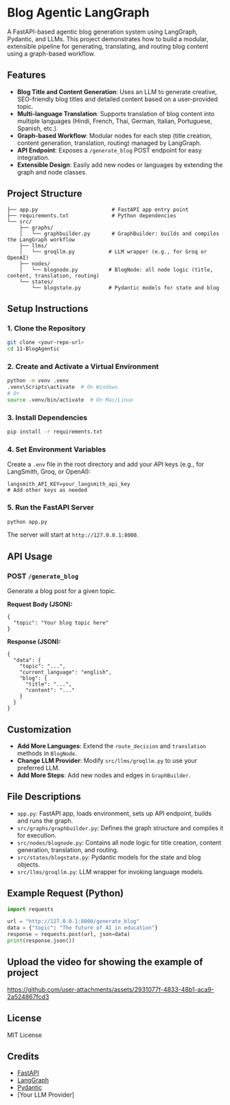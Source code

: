 # Blog Agentic LangGraph

A FastAPI-based agentic blog generation system using LangGraph, Pydantic, and LLMs. This project demonstrates how to build a modular, extensible pipeline for generating, translating, and routing blog content using a graph-based workflow.

## Features
- **Blog Title and Content Generation**: Uses an LLM to generate creative, SEO-friendly blog titles and detailed content based on a user-provided topic.
- **Multi-language Translation**: Supports translation of blog content into multiple languages (Hindi, French, Thai, German, Italian, Portuguese, Spanish, etc.).
- **Graph-based Workflow**: Modular nodes for each step (title creation, content generation, translation, routing) managed by LangGraph.
- **API Endpoint**: Exposes a `/generate_blog` POST endpoint for easy integration.
- **Extensible Design**: Easily add new nodes or languages by extending the graph and node classes.

## Project Structure
```
├── app.py                        # FastAPI app entry point
├── requirements.txt              # Python dependencies
└── src/
    ├── graphs/
    │   └── graphbuilder.py       # GraphBuilder: builds and compiles the LangGraph workflow
    ├── llms/
    │   └── groqllm.py           # LLM wrapper (e.g., for Groq or OpenAI)
    ├── nodes/
    │   └── blognode.py          # BlogNode: all node logic (title, content, translation, routing)
    └── states/
        └── blogstate.py         # Pydantic models for state and blog
```

## Setup Instructions

### 1. Clone the Repository
```sh
git clone <your-repo-url>
cd 11-BlogAgentic
```

### 2. Create and Activate a Virtual Environment
```sh
python -m venv .venv
.venv\Scripts\activate  # On Windows
# Or
source .venv/bin/activate  # On Mac/Linux
```

### 3. Install Dependencies
```sh
pip install -r requirements.txt
```

### 4. Set Environment Variables
Create a `.env` file in the root directory and add your API keys (e.g., for LangSmith, Groq, or OpenAI):
```
langsmith_API_KEY=your_langsmith_api_key
# Add other keys as needed
```

### 5. Run the FastAPI Server
```sh
python app.py
```
The server will start at `http://127.0.0.1:8000`.

## API Usage

### POST `/generate_blog`
Generate a blog post for a given topic.

**Request Body (JSON):**
```
{
  "topic": "Your blog topic here"
}
```

**Response (JSON):**
```
{
  "data": {
    "topic": "...",
    "current_language": "english",
    "blog": {
      "title": "...",
      "content": "..."
    }
  }
}
```

## Customization
- **Add More Languages**: Extend the `route_decision` and `translation` methods in `BlogNode`.
- **Change LLM Provider**: Modify `src/llms/groqllm.py` to use your preferred LLM.
- **Add More Steps**: Add new nodes and edges in `GraphBuilder`.

## File Descriptions
- `app.py`: FastAPI app, loads environment, sets up API endpoint, builds and runs the graph.
- `src/graphs/graphbuilder.py`: Defines the graph structure and compiles it for execution.
- `src/nodes/blognode.py`: Contains all node logic for title creation, content generation, translation, and routing.
- `src/states/blogstate.py`: Pydantic models for the state and blog objects.
- `src/llms/groqllm.py`: LLM wrapper for invoking language models.

## Example Request (Python)
```python
import requests

url = "http://127.0.0.1:8000/generate_blog"
data = {"topic": "The future of AI in education"}
response = requests.post(url, json=data)
print(response.json())
```
## Upload the video for showing the example of project 
https://github.com/user-attachments/assets/2931077f-4833-48b1-aca9-2a524867fcd3
## License
MIT License

## Credits
- [FastAPI](https://fastapi.tiangolo.com/)
- [LangGraph](https://github.com/langchain-ai/langgraph)
- [Pydantic](https://docs.pydantic.dev/)
- [Your LLM Provider]
